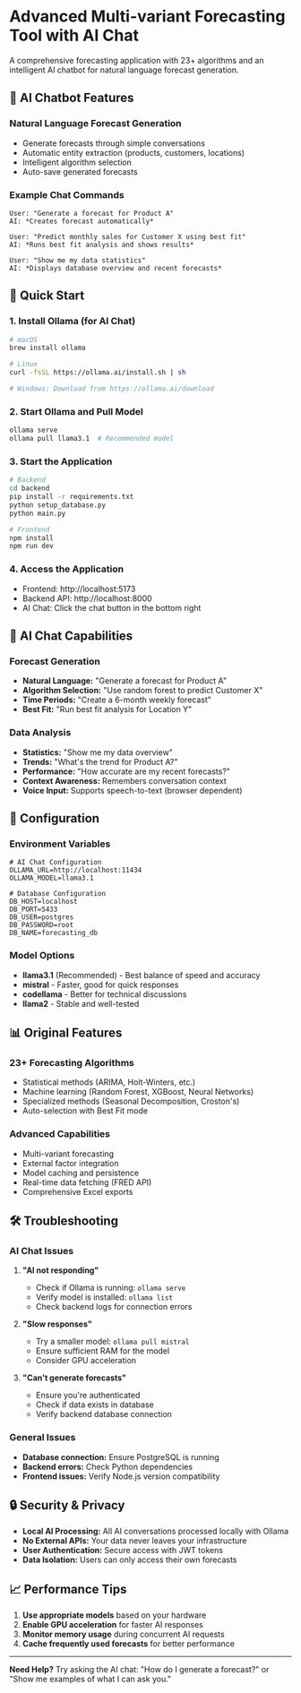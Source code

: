 # Advanced Multi-variant Forecasting Tool with AI Chat

A comprehensive forecasting application with 23+ algorithms and an intelligent AI chatbot for natural language forecast generation.

## 🤖 AI Chatbot Features

### Natural Language Forecast Generation
- Generate forecasts through simple conversations
- Automatic entity extraction (products, customers, locations)
- Intelligent algorithm selection
- Auto-save generated forecasts

### Example Chat Commands
```
User: "Generate a forecast for Product A"
AI: *Creates forecast automatically*

User: "Predict monthly sales for Customer X using best fit"
AI: *Runs best fit analysis and shows results*

User: "Show me my data statistics"
AI: *Displays database overview and recent forecasts*
```

## 🚀 Quick Start

### 1. Install Ollama (for AI Chat)
```bash
# macOS
brew install ollama

# Linux
curl -fsSL https://ollama.ai/install.sh | sh

# Windows: Download from https://ollama.ai/download
```

### 2. Start Ollama and Pull Model
```bash
ollama serve
ollama pull llama3.1  # Recommended model
```

### 3. Start the Application
```bash
# Backend
cd backend
pip install -r requirements.txt
python setup_database.py
python main.py

# Frontend
npm install
npm run dev
```

### 4. Access the Application
- Frontend: http://localhost:5173
- Backend API: http://localhost:8000
- AI Chat: Click the chat button in the bottom right

## 🎯 AI Chat Capabilities

### Forecast Generation
- **Natural Language:** "Generate a forecast for Product A"
- **Algorithm Selection:** "Use random forest to predict Customer X"
- **Time Periods:** "Create a 6-month weekly forecast"
- **Best Fit:** "Run best fit analysis for Location Y"

### Data Analysis
- **Statistics:** "Show me my data overview"
- **Trends:** "What's the trend for Product A?"
- **Performance:** "How accurate are my recent forecasts?"
- **Context Awareness:** Remembers conversation context
- **Voice Input:** Supports speech-to-text (browser dependent)

## 🔧 Configuration

### Environment Variables
```env
# AI Chat Configuration
OLLAMA_URL=http://localhost:11434
OLLAMA_MODEL=llama3.1

# Database Configuration  
DB_HOST=localhost
DB_PORT=5433
DB_USER=postgres
DB_PASSWORD=root
DB_NAME=forecasting_db
```

### Model Options
- **llama3.1** (Recommended) - Best balance of speed and accuracy
- **mistral** - Faster, good for quick responses
- **codellama** - Better for technical discussions
- **llama2** - Stable and well-tested

## 📊 Original Features

### 23+ Forecasting Algorithms
- Statistical methods (ARIMA, Holt-Winters, etc.)
- Machine learning (Random Forest, XGBoost, Neural Networks)
- Specialized methods (Seasonal Decomposition, Croston's)
- Auto-selection with Best Fit mode

### Advanced Capabilities
- Multi-variant forecasting
- External factor integration
- Model caching and persistence
- Real-time data fetching (FRED API)
- Comprehensive Excel exports

## 🛠️ Troubleshooting

### AI Chat Issues
1. **"AI not responding"**
   - Check if Ollama is running: `ollama serve`
   - Verify model is installed: `ollama list`
   - Check backend logs for connection errors

2. **"Slow responses"**
   - Try a smaller model: `ollama pull mistral`
   - Ensure sufficient RAM for the model
   - Consider GPU acceleration

3. **"Can't generate forecasts"**
   - Ensure you're authenticated
   - Check if data exists in database
   - Verify backend database connection

### General Issues
- **Database connection:** Ensure PostgreSQL is running
- **Backend errors:** Check Python dependencies
- **Frontend issues:** Verify Node.js version compatibility

## 🔒 Security & Privacy

- **Local AI Processing:** All AI conversations processed locally with Ollama
- **No External APIs:** Your data never leaves your infrastructure  
- **User Authentication:** Secure access with JWT tokens
- **Data Isolation:** Users can only access their own forecasts

## 📈 Performance Tips

1. **Use appropriate models** based on your hardware
2. **Enable GPU acceleration** for faster AI responses
3. **Monitor memory usage** during concurrent AI requests
4. **Cache frequently used forecasts** for better performance

---

**Need Help?** Try asking the AI chat: "How do I generate a forecast?" or "Show me examples of what I can ask you."